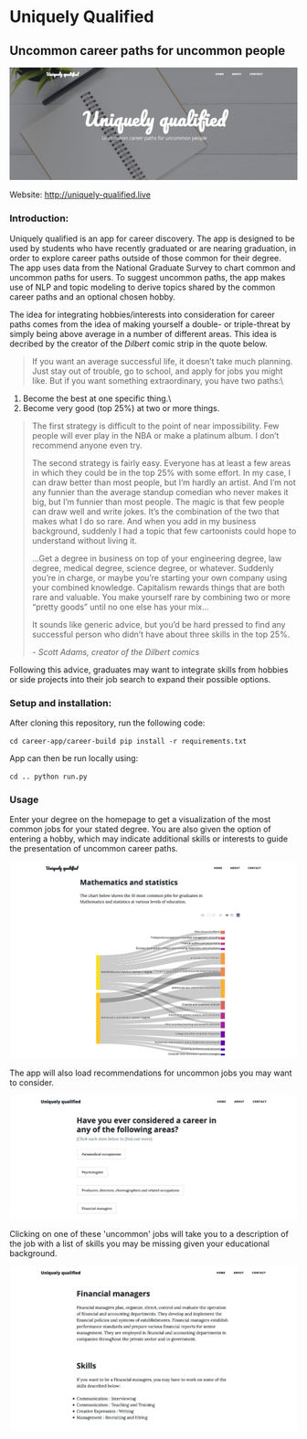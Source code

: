# Uniquely Qualified

## Uncommon career paths for uncommon people

<img src="notebooks/figures/app-landing2.png"></img>

Website: http://uniquely-qualified.live

### Introduction:

Uniquely qualified is an app for career discovery. The app is designed to be used by students who have recently graduated or are nearing graduation, in order to explore career paths outside of those common for their degree. The app uses data from the National Graduate Survey to chart common and uncommon paths for users. To suggest uncommon paths, the app makes use of NLP and topic modeling to derive topics shared by the common career paths and an optional chosen hobby.

The idea for integrating hobbies/interests into consideration for career paths comes from the idea of making yourself a double- or triple-threat by simply being above average in a number of different areas. This idea is decribed by the creator of the *Dilbert* comic strip in the quote below.

> If you want an average successful life, it doesn’t take much planning. Just stay out of trouble, go to school, and apply for jobs you might like. But if you want something extraordinary, you have two paths:\
1. Become the best at one specific thing.\
2. Become very good (top 25%) at two or more things.
>
> The first strategy is difficult to the point of near impossibility. Few people will ever play in the NBA or make a platinum album. I don’t recommend anyone even try.
>
> The second strategy is fairly easy. Everyone has at least a few areas in which they could be in the top 25% with some effort. In my case, I can draw better than most people, but I’m hardly an artist. And I’m not any funnier than the average standup comedian who never makes it big, but I’m funnier than most people. The magic is that few people can draw well and write jokes. It’s the combination of the two that makes what I do so rare. And when you add in my business background, suddenly I had a topic that few cartoonists could hope to understand without living it.
>
> …Get a degree in business on top of your engineering degree, law degree, medical degree, science degree, or whatever. Suddenly you’re in charge, or maybe you’re starting your own company using your combined knowledge. Capitalism rewards things that are both rare and valuable. You make yourself rare by combining two or more “pretty goods” until no one else has your mix…
>
> It sounds like generic advice, but you’d be hard pressed to find any successful person who didn’t have about three skills in the top 25%.
>
> *- Scott Adams, creator of the Dilbert comics*

Following this advice, graduates may want to integrate skills from hobbies or side projects into their job search to expand their possible options.

### Setup and installation:

After cloning this repository, run the following code:

`cd career-app/career-build
pip install -r requirements.txt`

App can then be run locally using:

`cd ..
python run.py`

### Usage

Enter your degree on the homepage to get a visualization of the most common jobs for your stated degree. You are also given the option of entering a hobby, which may indicate additional skills or interests to guide the presentation of uncommon career paths.

<img src="notebooks/figures/app-sankey.png"></img>

The app will also load recommendations for uncommon jobs you may want to consider.

<img src="notebooks/figures/app-recs.png"></img>

Clicking on one of these 'uncommon' jobs will take you to a description of the job with a list of skills you may be missing given your educational background.

<img src="notebooks/figures/app-job-example.png"></img>
